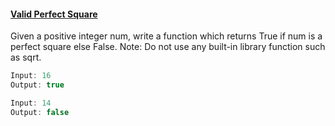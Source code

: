 #### [Valid Perfect Square](https://github.com/gnaneswar0907/Algorithms/blob/master/30DayMayLeetCode/Day_6/PerfectSquare.java)

Given a positive integer num, write a function which returns True if num is a perfect square else False.
Note: Do not use any built-in library function such as sqrt.

```java
Input: 16
Output: true

Input: 14
Output: false
```
